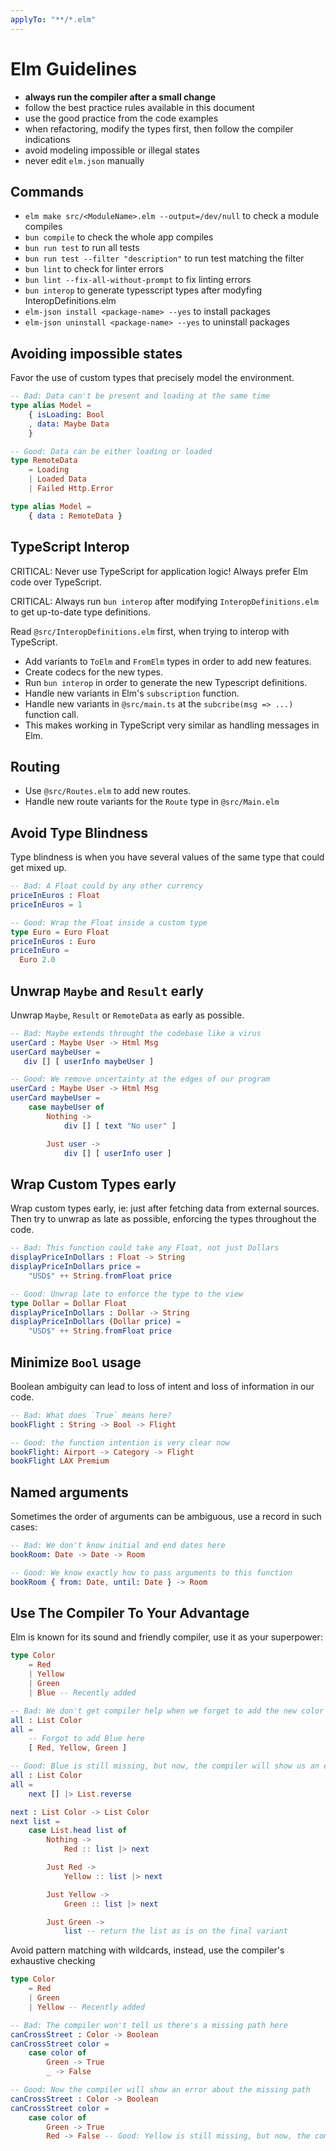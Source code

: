 ```yaml
---
applyTo: "**/*.elm"
---
```


# Elm Guidelines

- **always run the compiler after a small change**
- follow the best practice rules available in this document
- use the good practice from the code examples
- when refactoring, modify the types first, then follow the compiler indications
- avoid modeling impossible or illegal states
- never edit `elm.json` manually

## Commands

- `elm make src/<ModuleName>.elm --output=/dev/null` to check a module compiles
- `bun compile` to check the whole app compiles
- `bun run test` to run all tests
- `bun run test --filter "description"` to run test matching the filter
- `bun lint` to check for linter errors
- `bun lint --fix-all-without-prompt` to fix linting errors
- `bun interop` to generate typesscript types after modyfing InteropDefinitions.elm
- `elm-json install <package-name> --yes` to install packages
- `elm-json uninstall <package-name> --yes` to uninstall packages

## Avoiding impossible states

Favor the use of custom types that precisely model the environment.

```elm
-- Bad: Data can't be present and loading at the same time
type alias Model =
    { isLoading: Bool
    , data: Maybe Data
    }

-- Good: Data can be either loading or loaded
type RemoteData
    = Loading
    | Loaded Data
    | Failed Http.Error

type alias Model =
    { data : RemoteData }
```

## TypeScript Interop

CRITICAL:
Never use TypeScript for application logic! Always prefer Elm code over TypeScript.

CRITICAL:
Always run `bun interop` after modifying `InteropDefinitions.elm` to get up-to-date type definitions.

Read `@src/InteropDefinitions.elm` first, when trying to interop with TypeScript.

- Add variants to `ToElm` and `FromElm` types in order to add new features.
- Create codecs for the new types.
- Run `bun interop` in order to generate the new Typescript definitions.
- Handle new variants in Elm's `subscription` function.
- Handle new variants in `@src/main.ts` at the `subcribe(msg => ...)` function call.
- This makes working in TypeScript very similar as handling messages in Elm.

## Routing

- Use `@src/Routes.elm` to add new routes.
- Handle new route variants for the `Route` type in `@src/Main.elm`

## Avoid Type Blindness

Type blindness is when you have several values of the same type that could get mixed up.

```elm
-- Bad: A Float could by any other currency
priceInEuros : Float
priceInEuros = 1

-- Good: Wrap the Float inside a custom type
type Euro = Euro Float
priceInEuros : Euro
priceInEuro =
  Euro 2.0
```

## Unwrap `Maybe` and `Result` early

Unwrap `Maybe`, `Result` or `RemoteData` as early as possible.

```elm
-- Bad: Maybe extends throught the codebase like a virus
userCard : Maybe User -> Html Msg
userCard maybeUser =
   div [] [ userInfo maybeUser ]

-- Good: We remove uncertainty at the edges of our program
userCard : Maybe User -> Html Msg
userCard maybeUser =
    case maybeUser of
        Nothing ->
            div [] [ text "No user" ]

        Just user ->
            div [] [ userInfo user ]
```

## Wrap Custom Types early

Wrap custom types early, ie: just after fetching data from external sources.
Then try to unwrap as late as possible, enforcing the types throughout the code.

```elm
-- Bad: This function could take any Float, not just Dollars
displayPriceInDollars : Float -> String
displayPriceInDollars price =
    "USD$" ++ String.fromFloat price

-- Good: Unwrap late to enforce the type to the view
type Dollar = Dollar Float
displayPriceInDollars : Dollar -> String
displayPriceInDollars (Dollar price) =
    "USD$" ++ String.fromFloat price
```

## Minimize `Bool` usage

Boolean ambiguity can lead to loss of intent and loss of information in our code.

```elm
-- Bad: What does `True` means here?
bookFlight : String -> Bool -> Flight

-- Good: the function intention is very clear now
bookFlight: Airport -> Category -> Flight
bookFlight LAX Premium
```

## Named arguments

Sometimes the order of arguments can be ambiguous, use a record in such cases:

```elm
-- Bad: We don't know initial and end dates here
bookRoom: Date -> Date -> Room

-- Good: We know exactly how to pass arguments to this function
bookRoom { from: Date, until: Date } -> Room
```

## Use The Compiler To Your Advantage

Elm is known for its sound and friendly compiler, use it as your superpower:

```elm
type Color
    = Red
    | Yellow
    | Green
    | Blue -- Recently added

-- Bad: We don't get compiler help when we forget to add the new color
all : List Color
all =
    -- Forgot to add Blue here
    [ Red, Yellow, Green ]

-- Good: Blue is still missing, but now, the compiler will show us an error
all : List Color
all =
    next [] |> List.reverse

next : List Color -> List Color
next list =
    case List.head list of
        Nothing ->
            Red :: list |> next

        Just Red ->
            Yellow :: list |> next

        Just Yellow ->
            Green :: list |> next

        Just Green ->
            list -- return the list as is on the final variant
```

Avoid pattern matching with wildcards, instead, use the compiler's exhaustive checking

```elm
type Color
    = Red
    | Green
    | Yellow -- Recently added

-- Bad: The compiler won't tell us there's a missing path here
canCrossStreet : Color -> Boolean
canCrossStreet color =
    case color of
        Green -> True
        _ -> False

-- Good: Now the compiler will show an error about the missing path
canCrossStreet : Color -> Boolean
canCrossStreet color =
    case color of
        Green -> True
        Red -> False -- Good: Yellow is still missing, but now, the compiler will show us an error
```
